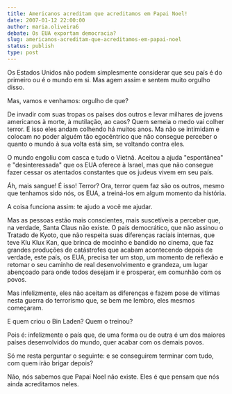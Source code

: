 ```yaml
---
title: Americanos acreditam que acreditamos em Papai Noel!
date: 2007-01-12 22:00:00
author: maria.oliveira6
debate: Os EUA exportam democracia?
slug: americanos-acreditam-que-acreditamos-em-papai-noel
status: publish 
type: post
---
```


Os Estados Unidos não podem simplesmente considerar que seu país é do primeiro ou é o mundo em si. Mas agem assim e sentem muito orgulho disso.  

Mas, vamos e venhamos: orgulho de que?  

De invadir com suas tropas os países dos outros e levar milhares de jovens americanos à morte, à mutilação, ao caos? Quem semeia o medo vai colher terror. E isso eles andam colhendo há muitos anos. Ma não se intimidam e colocam no poder alguém tão egocêntrico que não consegue perceber o quanto o mundo à sua volta está sim, se voltando contra eles.  

O mundo engoliu com casca e tudo o Vietnã. Aceitou a ajuda "espontânea" e "desinteressada" que os EUA oferece à Israel, mas que não consegue fazer cessar os atentados constantes que os judeus vivem em seu país.  

Áh, mais sangue! É isso! Terror? Ora, terror quem faz são os outros, mesmo que tenhamos sido nós, os EUA, a treiná-los em algum momento da história.  

A coisa funciona assim: te ajudo a você me ajudar.  

Mas as pessoas estão mais conscientes, mais suscetíveis a perceber que, na verdade, Santa Claus não existe. O país democrático, que não assinou o Tratado de Kyoto, que não respeita suas diferenças raciais internas, que teve Klu Klux Kan, que brinca de mocinho e bandido no cinema, que faz grandes produções de catástrofes que acabam acontecendo depois de verdade, este país, os EUA, precisa ter um stop, um momento de reflexão e retomar o seu caminho de real desenvolvimento e grandeza, um lugar abençoado para onde todos desejam ir e prosperar, em comunhão com os povos.  

Mas infelizmente, eles não aceitam as diferenças e fazem pose de vítimas nesta guerra do terrorismo que, se bem me lembro, eles mesmos começaram.  

E quem criou o Bin Laden? Quem o treinou?  

Pois é: infelizmente o país que, de uma forma ou de outra é um dos maiores países desenvolvidos do mundo, quer acabar com os demais povos.  

Só me resta perguntar o seguinte: e se conseguirem terminar com tudo, com quem irão brigar depois?  

Não, nós sabemos que Papai Noel não existe. Eles é que pensam que nós ainda acreditamos neles.
